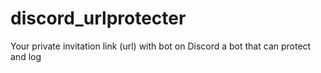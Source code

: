 # discord_urlprotecter
Your private invitation link (url) with bot on Discord a bot that can protect and log 
